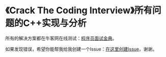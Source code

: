 《Crack The Coding Interview》所有问题的C++实现与分析
==

所有的解决方案都在牛客网在线测试：[程序员面试金典](http://www.nowcoder.com/ta/cracking-the-coding-interview)。


如果发现错误，希望你能帮我给我创建一个Issue：[在这里创建Issue](https://github.com/Shitaibin/CC150/issues)，谢谢。